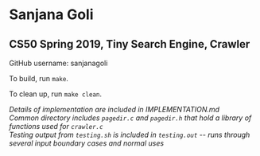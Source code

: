 # Sanjana Goli
## CS50 Spring 2019, Tiny Search Engine, Crawler

GitHub username: sanjanagoli

To build, run `make`.

To clean up, run `make clean`.

*Details of implementation are included in IMPLEMENTATION.md*  
*Common directory includes `pagedir.c` and `pagedir.h` that hold a library of functions used for `crawler.c`*  
*Testing output from `testing.sh` is included in `testing.out` -- runs through several input boundary cases and normal uses*

